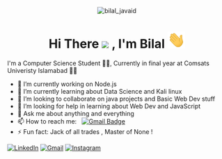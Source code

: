 <p align="center" ><img  alt="bilal_javaid"  src="https://asset.cloudinary.com/dw2akyum5/4f64212221aefef74ac52b769d7c2e82" height="350px" width ="350px"></p>


<h1 align='center'>  Hi There <img src="https://media.giphy.com/media/WUlplcMpOCEmTGBtBW/giphy.gif" width="40px"> , I'm Bilal <img src="https://raw.githubusercontent.com/ABSphreak/ABSphreak/master/gifs/Hi.gif" width="40px" /> </h1>
I'm a Computer Science Student  👨‍💻, Currently in final year  at Comsats Univeristy Islamabad 👨‍🎓

- 🔭 I’m currently working on Node.js 
- 🌱 I’m currently learning about Data Science and Kali linux 
- 👯 I’m looking to collaborate on java projects and Basic Web Dev stuff
- 🤔 I’m looking for help in learning about Web Dev and JavaScript 
- 💬 Ask me about anything and everything 
- 📫 How to reach me: &nbsp;&nbsp;[![Gmail Badge](https://img.shields.io/badge/-Gmail-c14438?style=flat-square&logo=Gmail&logoColor=white&link=mailto:bilalj3940@gmail.com)](mailto:bilalj3940gmail.com)
- ⚡ Fun fact: Jack of all trades , Master of None ! 

[![LinkedIn](https://img.shields.io/badge/linkedin-%230077B5.svg?style=for-the-badge&logo=linkedin&logoColor=white&link=https://https://www.linkedin.com/in/bilal-javaid-a6964a247///)](https://www.linkedin.com/in/bilal-javaid-a6964a247/) [![Gmail](https://img.shields.io/badge/Gmail-D14836?style=for-the-badge&logo=gmail&logoColor=white&link=mailto:bilalj3940@gmail.com)](mailto:bilalj3940@gmail.com) [![Instagram](https://img.shields.io/badge/Instagram-%23E4405F.svg?style=for-the-badge&logo=Instagram&logoColor=white&link=https://instagram.com/bilal_javaid96?igshid=NTE5MzUyOTU=)](https://instagram.com/bilal_javaid96?igshid=NTE5MzUyOTU=) 
